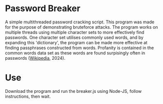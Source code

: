 # Password Breaker
 A simple multithreaded password cracking script. This program was made for the purpose of demonstrating bruteforce attacks.
 The program works on multiple threads using multiple character sets to more effectively find passwords. One character set utilises commonly used words, and by expanding this 'dictionary', the program can be made more effective at finding passphrases constructed from words. Profanity is contained in the common words data set as these words are found surpisingly often in passwords ([Wikipedia](https://en.wikipedia.org/wiki/Wikipedia:10,000_most_common_passwords), 2024).
# Use
 Download the program and run the breaker.js using Node-JS, follow instructions, then wait.
